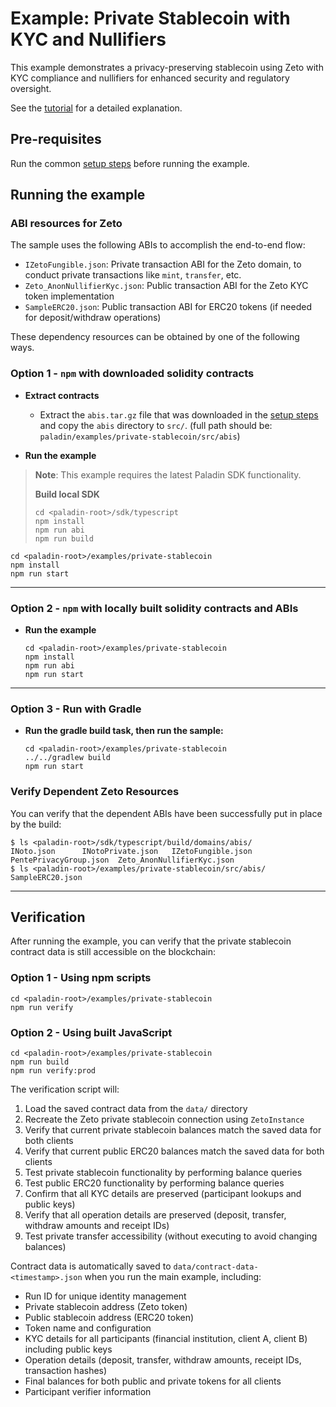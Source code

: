 # Example: Private Stablecoin with KYC and Nullifiers

This example demonstrates a privacy-preserving stablecoin using Zeto with KYC compliance and nullifiers for enhanced security and regulatory oversight.

See the [tutorial](https://lf-decentralized-trust-labs.github.io/paladin/head/examples/private-stablecoin/) for a detailed explanation.

## Pre-requisites

Run the common [setup steps](../README.md) before running the example.

## Running the example

### ABI resources for Zeto

The sample uses the following ABIs to accomplish the end-to-end flow:

- `IZetoFungible.json`: Private transaction ABI for the Zeto domain, to conduct private transactions like `mint`, `transfer`, etc.
- `Zeto_AnonNullifierKyc.json`: Public transaction ABI for the Zeto KYC token implementation
- `SampleERC20.json`: Public transaction ABI for ERC20 tokens (if needed for deposit/withdraw operations)

These dependency resources can be obtained by one of the following ways.

### Option 1 - `npm` with downloaded solidity contracts

- **Extract contracts**

  - Extract the `abis.tar.gz` file that was downloaded in the [setup steps](../README.md) and copy the `abis` directory to `src/`. (full path should be: `paladin/examples/private-stablecoin/src/abis`)

- **Run the example**

> **Note**: This example requires the latest Paladin SDK functionality.
>
> **Build local SDK**
> ```shell
> cd <paladin-root>/sdk/typescript
> npm install
> npm run abi
> npm run build
> 

  ```shell
  cd <paladin-root>/examples/private-stablecoin
  npm install
  npm run start
  ```

---

### Option 2 - `npm` with locally built solidity contracts and ABIs

- **Run the example**

  ```shell
  cd <paladin-root>/examples/private-stablecoin
  npm install
  npm run abi
  npm run start
  ```

---

### Option 3 - Run with Gradle

- **Run the gradle build task, then run the sample:**

  ```shell
  cd <paladin-root>/examples/private-stablecoin
  ../../gradlew build
  npm run start
  ```

### Verify Dependent Zeto Resources

You can verify that the dependent ABIs have been successfully put in place by the build:

```shell
$ ls <paladin-root>/sdk/typescript/build/domains/abis/
INoto.json		INotoPrivate.json	IZetoFungible.json	PentePrivacyGroup.json	Zeto_AnonNullifierKyc.json
$ ls <paladin-root>/examples/private-stablecoin/src/abis/
SampleERC20.json
```

---

## Verification

After running the example, you can verify that the private stablecoin contract data is still accessible on the blockchain:

### Option 1 - Using npm scripts

```shell
cd <paladin-root>/examples/private-stablecoin
npm run verify
```

### Option 2 - Using built JavaScript

```shell
cd <paladin-root>/examples/private-stablecoin
npm run build
npm run verify:prod
```

The verification script will:
1. Load the saved contract data from the `data/` directory
2. Recreate the Zeto private stablecoin connection using `ZetoInstance`
3. Verify that current private stablecoin balances match the saved data for both clients
4. Verify that current public ERC20 balances match the saved data for both clients
5. Test private stablecoin functionality by performing balance queries
6. Test public ERC20 functionality by performing balance queries
7. Confirm that all KYC details are preserved (participant lookups and public keys)
8. Verify that all operation details are preserved (deposit, transfer, withdraw amounts and receipt IDs)
9. Test private transfer accessibility (without executing to avoid changing balances)

Contract data is automatically saved to `data/contract-data-<timestamp>.json` when you run the main example, including:
- Run ID for unique identity management
- Private stablecoin address (Zeto token)
- Public stablecoin address (ERC20 token)
- Token name and configuration
- KYC details for all participants (financial institution, client A, client B) including public keys
- Operation details (deposit, transfer, withdraw amounts, receipt IDs, transaction hashes)
- Final balances for both public and private tokens for all clients
- Participant verifier information
 
  